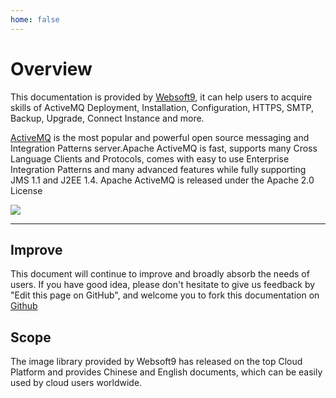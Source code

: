 ```yaml
---
home: false
---
```


# Overview

This documentation is provided by [Websoft9](https://www.websoft9.com/), it can help users to acquire skills of ActiveMQ Deployment, Installation, Configuration, HTTPS, SMTP, Backup, Upgrade, Connect Instance and more.

[ActiveMQ](https://activemq.apache.org/) is the most popular and powerful open source messaging and Integration Patterns server.Apache ActiveMQ is fast, supports many Cross Language Clients and Protocols, comes with easy to use Enterprise Integration Patterns and many advanced features while fully supporting JMS 1.1 and J2EE 1.4. Apache ActiveMQ is released under the Apache 2.0 License

![](https://libs.websoft9.com/Websoft9/DocsPicture/zh/activemq/activemq-logined-websoft9.png)

---

## Improve

This document will continue to improve and broadly absorb the needs of users. If you have good idea, please don't hesitate to give us feedback by "Edit this page on GitHub", and welcome you to fork this documentation on [Github](https://github.com/Websoft9/ansible-activemq)

## Scope

The image library provided by Websoft9 has released on the top Cloud Platform and provides Chinese and English documents, which can be easily used by cloud users worldwide.
